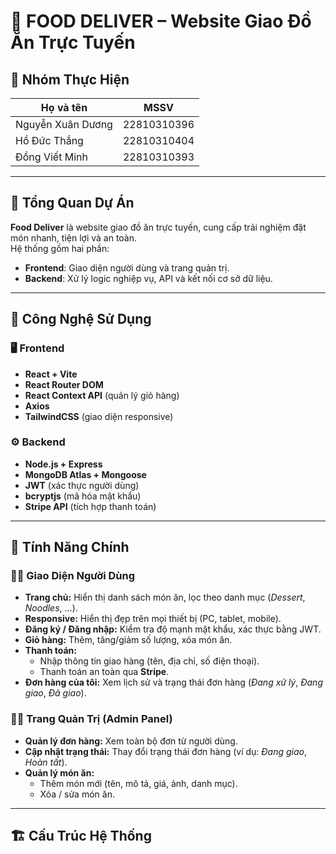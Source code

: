 # 🍔 FOOD DELIVER – Website Giao Đồ Ăn Trực Tuyến

## 👥 Nhóm Thực Hiện
| Họ và tên | MSSV |
|------------|--------|
| Nguyễn Xuân Dương | 22810310396 |
| Hồ Đức Thắng | 22810310404 |
| Đồng Viết Minh | 22810310393 |

---

## 🧩 Tổng Quan Dự Án

**Food Deliver** là website giao đồ ăn trực tuyến, cung cấp trải nghiệm đặt món nhanh, tiện lợi và an toàn.  
Hệ thống gồm hai phần:
- **Frontend**: Giao diện người dùng và trang quản trị.
- **Backend**: Xử lý logic nghiệp vụ, API và kết nối cơ sở dữ liệu.

---

## 🚀 Công Nghệ Sử Dụng

### 🖥️ Frontend
- **React + Vite**
- **React Router DOM**
- **React Context API** (quản lý giỏ hàng)
- **Axios**
- **TailwindCSS** (giao diện responsive)
  
### ⚙️ Backend
- **Node.js + Express**
- **MongoDB Atlas + Mongoose**
- **JWT** (xác thực người dùng)
- **bcryptjs** (mã hóa mật khẩu)
- **Stripe API** (tích hợp thanh toán)

---

## 🌟 Tính Năng Chính

### 👨‍🍳 Giao Diện Người Dùng
- **Trang chủ:** Hiển thị danh sách món ăn, lọc theo danh mục (*Dessert*, *Noodles*, …).
- **Responsive:** Hiển thị đẹp trên mọi thiết bị (PC, tablet, mobile).
- **Đăng ký / Đăng nhập:** Kiểm tra độ mạnh mật khẩu, xác thực bằng JWT.
- **Giỏ hàng:** Thêm, tăng/giảm số lượng, xóa món ăn.
- **Thanh toán:** 
  - Nhập thông tin giao hàng (tên, địa chỉ, số điện thoại).  
  - Thanh toán an toàn qua **Stripe**.
- **Đơn hàng của tôi:** Xem lịch sử và trạng thái đơn hàng (*Đang xử lý*, *Đang giao*, *Đã giao*).

### 🧑‍💼 Trang Quản Trị (Admin Panel)
- **Quản lý đơn hàng:** Xem toàn bộ đơn từ người dùng.
- **Cập nhật trạng thái:** Thay đổi trạng thái đơn hàng (ví dụ: *Đang giao*, *Hoàn tất*).
- **Quản lý món ăn:**
  - Thêm món mới (tên, mô tả, giá, ảnh, danh mục).
  - Xóa / sửa món ăn.

---

## 🏗️ Cấu Trúc Hệ Thống


